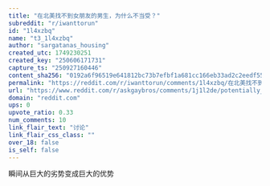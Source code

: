 ```yaml
---
title: "在北美找不到女朋友的男生，为什么不当受？"
subreddit: "r/iwanttorun"
id: "1l4xzbq"
name: "t3_1l4xzbq"
author: "sargatanas_housing"
created_utc: 1749230251
created_key: "250606171731"
capture_ts: "250927160446"
content_sha256: "0192a6f96519e641812bc73b7efbf1a681cc166eb33ad2c2eedf55f354e34f29"
permalink: "https://reddit.com/r/iwanttorun/comments/1l4xzbq/在北美找不到女朋友的男生为什么不当受/"
url: "https://www.reddit.com/r/askgaybros/comments/1j1l2de/potentially_uncomfortable_question_why_is"
domain: "reddit.com"
ups: 0
upvote_ratio: 0.33
num_comments: 10
link_flair_text: "讨论"
link_flair_css_class: ""
over_18: false
is_self: false
---
```


瞬间从巨大的劣势变成巨大的优势
